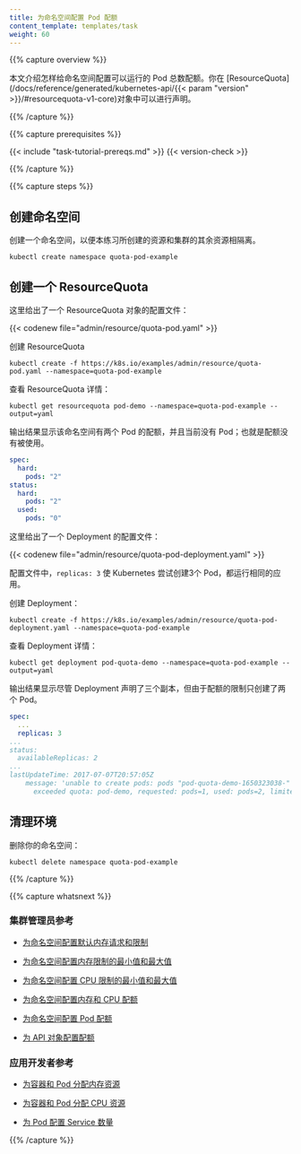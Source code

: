 ```yaml
---
title: 为命名空间配置 Pod 配额
content_template: templates/task
weight: 60
---
```


<!--
---
title: Configure a Pod Quota for a Namespace
content_template: templates/task
weight: 60
---
-->

{{% capture overview %}}

<!--
This page shows how to set a quota for the total number of Pods that can run
in a namespace. You specify quotas in a
[ResourceQuota](/docs/reference/generated/kubernetes-api/{{< param "version" >}}/#resourcequota-v1-core)
object.
-->

本文介绍怎样给命名空间配置可以运行的 Pod 总数配额。你在 [ResourceQuota](/docs/reference/generated/kubernetes-api/{{< param "version" >}}/#resourcequota-v1-core)对象中可以进行声明。

{{% /capture %}}


{{% capture prerequisites %}}

{{< include "task-tutorial-prereqs.md" >}} {{< version-check >}}

{{% /capture %}}


{{% capture steps %}}

<!--
## Create a namespace

Create a namespace so that the resources you create in this exercise are
isolated from the rest of your cluster.
-->

## 创建命名空间

创建一个命名空间，以便本练习所创建的资源和集群的其余资源相隔离。

```shell
kubectl create namespace quota-pod-example
```

<!--
## Create a ResourceQuota

Here is the configuration file for a ResourceQuota object:
-->

## 创建一个 ResourceQuota

这里给出了一个 ResourceQuota 对象的配置文件：

{{< codenew file="admin/resource/quota-pod.yaml" >}}

<!--
Create the ResourceQuota:
-->

创建 ResourceQuota

```shell
kubectl create -f https://k8s.io/examples/admin/resource/quota-pod.yaml --namespace=quota-pod-example
```

<!--
View detailed information about the ResourceQuota:
-->

查看 ResourceQuota 详情：

```shell
kubectl get resourcequota pod-demo --namespace=quota-pod-example --output=yaml
```

<!--
The output shows that the namespace has a quota of two Pods, and that currently there are
no Pods; that is, none of the quota is used.
-->

输出结果显示该命名空间有两个 Pod 的配额，并且当前没有 Pod；也就是配额没有被使用。

```yaml
spec:
  hard:
    pods: "2"
status:
  hard:
    pods: "2"
  used:
    pods: "0"
```

<!--
Here is the configuration file for a Deployment:
-->

这里给出了一个 Deployment 的配置文件：

{{< codenew file="admin/resource/quota-pod-deployment.yaml" >}}

<!--
In the configuration file, `replicas: 3` tells Kubernetes to attempt to create three Pods, all running the same application.

Create the Deployment:
-->

配置文件中，`replicas: 3` 使 Kubernetes 尝试创建3个 Pod，都运行相同的应用。

创建 Deployment：

```shell
kubectl create -f https://k8s.io/examples/admin/resource/quota-pod-deployment.yaml --namespace=quota-pod-example
```

<!--
View detailed information about the Deployment:
-->

查看 Deployment 详情：

```shell
kubectl get deployment pod-quota-demo --namespace=quota-pod-example --output=yaml
```

<!--
The output shows that even though the Deployment specifies three replicas, only two
Pods were created because of the quota.
-->

输出结果显示尽管 Deployment 声明了三个副本，但由于配额的限制只创建了两个 Pod。

```yaml
spec:
  ...
  replicas: 3
...
status:
  availableReplicas: 2
...
lastUpdateTime: 2017-07-07T20:57:05Z
    message: 'unable to create pods: pods "pod-quota-demo-1650323038-" is forbidden:
      exceeded quota: pod-demo, requested: pods=1, used: pods=2, limited: pods=2'
```

<!--
## Clean up

Delete your namespace:
-->

## 清理环境

删除你的命名空间：

```shell
kubectl delete namespace quota-pod-example
```

{{% /capture %}}

{{% capture whatsnext %}}

<!--
### For cluster administrators

* [Configure Default Memory Requests and Limits for a Namespace](/docs/tasks/administer-cluster/memory-default-namespace/)

* [Configure Default CPU Requests and Limits for a Namespace](/docs/tasks/administer-cluster/cpu-default-namespace/)

* [Configure Minimum and Maximum Memory Constraints for a Namespace](/docs/tasks/administer-cluster/memory-constraint-namespace/)

* [Configure Minimum and Maximum CPU Constraints for a Namespace](/docs/tasks/administer-cluster/cpu-constraint-namespace/)

* [Configure Memory and CPU Quotas for a Namespace](/docs/tasks/administer-cluster/quota-memory-cpu-namespace/)

* [Configure Quotas for API Objects](/docs/tasks/administer-cluster/quota-api-object/)
-->

### 集群管理员参考

* [为命名空间配置默认内存请求和限制](/docs/tasks/administer-cluster/memory-default-namespace/)

* [为命名空间配置内存限制的最小值和最大值](/docs/tasks/administer-cluster/memory-constraint-namespace/)

* [为命名空间配置 CPU 限制的最小值和最大值](/docs/tasks/administer-cluster/cpu-constraint-namespace/)

* [为命名空间配置内存和 CPU 配额](/docs/tasks/administer-cluster/quota-memory-cpu-namespace/)

* [为命名空间配置 Pod 配额](/docs/tasks/administer-cluster/quota-pod-namespace/)

* [为 API 对象配置配额](/docs/tasks/administer-cluster/quota-api-object/)

<!--
### For app developers

* [Assign Memory Resources to Containers and Pods](/docs/tasks/configure-pod-container/assign-memory-resource/)

* [Assign CPU Resources to Containers and Pods](/docs/tasks/configure-pod-container/assign-cpu-resource/)

* [Configure Quality of Service for Pods](/docs/tasks/configure-pod-container/quality-service-pod/)
-->

### 应用开发者参考

* [为容器和 Pod 分配内存资源](/docs/tasks/configure-pod-container/assign-memory-resource/)

* [为容器和 Pod 分配 CPU 资源](/docs/tasks/configure-pod-container/assign-cpu-resource/)

* [为 Pod 配置 Service 数量](/docs/tasks/configure-pod-container/quality-service-pod/)

{{% /capture %}}


